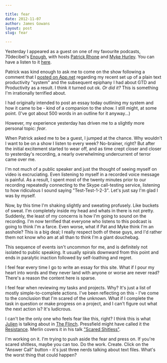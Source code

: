 ```yaml
---

title: fear
date: 2012-11-07 
author: James Gowans
layout: post
slug: fear

---
```


Yesterday I appeared as a guest on one of my favourite podcasts, 70decibel's [Enough](http://www.70decibels.com/enough), with hosts [Patrick Rhone](http://patrickrhone.net/) and [Myke Hurley](http://mykehurley.net/). You can have a listen to it [here](http://www.70decibels.com/enough/2012/11/6/ep-175-all-work-and-no-play.html).

Patrick was kind enough to ask me to come on the show following a comment that I [posted on App.net](https://alpha.app.net/jamesgowans/post/1107674) regarding my recent set up of a plain text productivity "system" and the subsequent epiphany I had about GTD and Productivity as a result. I think it turned out ok. *Or did it?* This is something I'm irrationally terrified about.

I had originally intended to post an essay today outlining my system and how it came to be - kind of a companion to the show. I still might, at some point. (I've got about 500 words in an outline for it anyway...) 

However, my experience yesterday has driven me to a slightly more personal topic: *fear*.

When Patrick asked me to be a guest, I jumped at the chance. Why wouldn't I want to be on a show I listen to every week? No-brainer, right? But after the initial excitement started to wear off, and as time crept closer and closer to yesterday's recording, a nearly overwhelming undercurrent of terror came over me.

I'm not much of a public speaker and just the thought of seeing myself on video is excruciating. Even listening to myself in a recorded voice message is painful. As a result, I spent most of the twenty minutes prior to our recording repeatedly connecting to the Skype call-testing service, listening to how ridiculous I sound saying "Test-Test-1-2-3". Let's just say I'm glad I was by myself.

Now, by this time I'm shaking slightly and sweating profusely. Like buckets of sweat. I'm completely inside my head and whats in there is not pretty. Suddenly, the least of my concerns is how I'm going to sound on the recording. I'm now terrified that everyone who listens to this podcast is going to think I'm a farce. Even worse, what if Pat and Myke think I'm an asshole? This is a big deal; I really respect both of these guys, and I'd rather them not know who am at all than to think I'm a giant douchebag.

This sequence of events isn't uncommon for me, and is definitely not isolated to public speaking. It usually spirals downward from this point and ends in paralytic inaction followed by self-loathing and regret.

I feel fear every time I go to write an essay for this site. What if I pour my heart into words and they never land with anyone or worse are never read? There's a reason the content here is sparse. 

I feel fear when reviewing my tasks and projects. Why? It's just a list of mostly simple-to-complete actions. I've been reflecting on this - I've come to the conclusion that I'm scared of the unknown. What if I complete the task in question or make progress on a project, and I can't figure out what the next action is? It's ludicrous.

I can't be the only one who feels fear like this, right? I think this is what [Julien](http://inoveryourhead.net/) is talking about in [The Flinch](http://www.amazon.com/The-Flinch-ebook/dp/B0062Q7S3S/ref=sr_1_1?ie=UTF8&qid=1352354062&sr=8-1&keywords=The+flinch). Pressfield might have called it the [Resistance](http://www.amazon.com/gp/product/1936891026/ref=as_li_tf_tl?ie=UTF8&tag=jmsgwnscom-20&linkCode=as2&camp=1789&creative=9325&creativeASIN=1936891026). Merlin covers it in his talk ["Scared Shitless"](http://www.43folders.com/2011/03/28/scared-shitless).

I'm working on it. I'm trying to push aside the fear and press on. If you're scared shitless, maybe you can too. Do the work. Create. Click on the "Answer Call" button - it's just three nerds talking about text files. What's the worst thing that could happen?


